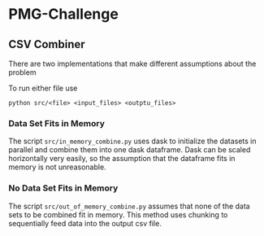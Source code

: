 # PMG-Challenge
## CSV Combiner

There are two implementations that make different assumptions about the problem

To run either file use 
``` 
python src/<file> <input_files> <outptu_files>
```

### Data Set Fits in Memory
The script `src/in_memory_combine.py` uses dask to initialize the datasets in parallel and combine them into one dask dataframe. Dask can be scaled horizontally very easily, so the assumption that the dataframe fits in memory is not unreasonable. 

### No Data Set Fits in Memory
The script `src/out_of_memory_combine.py` assumes that none of the data sets to be combined fit in memory. This method uses chunking to sequentially feed data into the output csv file. 
